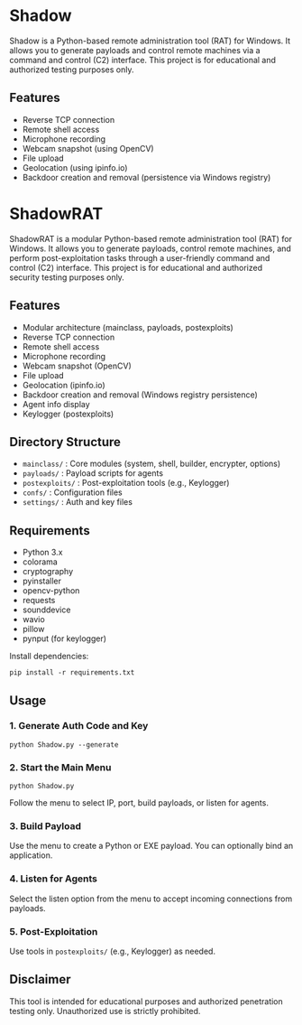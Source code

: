 # Shadow


Shadow is a Python-based remote administration tool (RAT) for Windows. It allows you to generate payloads and control remote machines via a command and control (C2) interface. This project is for educational and authorized testing purposes only.


## Features
- Reverse TCP connection
- Remote shell access
- Microphone recording
- Webcam snapshot (using OpenCV)
- File upload
- Geolocation (using ipinfo.io)
- Backdoor creation and removal (persistence via Windows registry)

# ShadowRAT

ShadowRAT is a modular Python-based remote administration tool (RAT) for Windows. It allows you to generate payloads, control remote machines, and perform post-exploitation tasks through a user-friendly command and control (C2) interface. This project is for educational and authorized security testing purposes only.

## Features
- Modular architecture (mainclass, payloads, postexploits)
- Reverse TCP connection
- Remote shell access
- Microphone recording
- Webcam snapshot (OpenCV)
- File upload
- Geolocation (ipinfo.io)
- Backdoor creation and removal (Windows registry persistence)
- Agent info display
- Keylogger (postexploits)

## Directory Structure

- `mainclass/` : Core modules (system, shell, builder, encrypter, options)
- `payloads/`  : Payload scripts for agents
- `postexploits/` : Post-exploitation tools (e.g., Keylogger)
- `confs/`     : Configuration files
- `settings/`  : Auth and key files

## Requirements
- Python 3.x
- colorama
- cryptography
- pyinstaller
- opencv-python
- requests
- sounddevice
- wavio
- pillow
- pynput (for keylogger)

Install dependencies:
```
pip install -r requirements.txt
```

## Usage

### 1. Generate Auth Code and Key
```
python Shadow.py --generate
```

### 2. Start the Main Menu
```
python Shadow.py
```
Follow the menu to select IP, port, build payloads, or listen for agents.

### 3. Build Payload
Use the menu to create a Python or EXE payload. You can optionally bind an application.

### 4. Listen for Agents
Select the listen option from the menu to accept incoming connections from payloads.

### 5. Post-Exploitation
Use tools in `postexploits/` (e.g., Keylogger) as needed.

## Disclaimer
This tool is intended for educational purposes and authorized penetration testing only. Unauthorized use is strictly prohibited.
